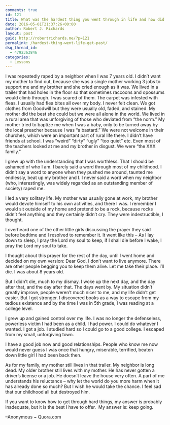 ```yaml
---
comments: true
id: 121
title: What was the hardest thing you went through in life and how did you get past that?
date: 2016-05-01T21:37:26+00:00
author: Robert J. Richards
layout: post
guid: http://robertrichards.me/?p=121
permalink: /hardest-thing-went-life-get-past/
dsq_thread_id:
  - 4792363846
categories:
  - Lessons
---
```

<p class="qtext_para">
  I was repeatedly raped by a neighbor when I was 7 years old. I didn&#8217;t want my mother to find out, because she was a single mother working 3 jobs to support me and my brother and she cried enough as it was. We lived in a trailer that had holes in the floor so that sometimes raccoons and opossums would climb through. I was scared of them. The carpet was infested with fleas. I usually had flea bites all over my body. I never felt clean. We got clothes from Goodwill but they were usually old, faded, and stained. My mother did the best she could but we were all alone in the world. We lived in a rural area that was unforgiving of those who deviated from &#8220;the norm.&#8221; My mother tried to baptize me when I was a baby, only to be turned away by the local preacher because I was &#8220;a bastard.&#8221; We were not welcome in their churches, which were an important part of rural life there. I didn&#8217;t have friends at school. I was &#8220;weird&#8221; &#8220;dirty&#8221; &#8220;ugly&#8221; &#8220;too quiet&#8221; etc. Even most of the teachers looked at me and my brother in disgust. We were &#8220;the XXX family.&#8221;
</p>

<p class="qtext_para">
  <!--more-->
</p>

<p class="qtext_para">
  I grew up with the understanding that I was worthless. That I should be ashamed of who I am. I barely said a word through most of my childhood. I didn&#8217;t say a word to anyone when they pushed me around, taunted me endlessly, beat up my brother and I. I never said a word when my neighbor (who, interestingly, was widely regarded as an outstanding member of society) raped me.
</p>

<p class="qtext_para">
  I led a very solitary life. My mother was usually gone at work, my brother would devote himself to his own activities, and there I was. I remember I would sit outside of my home and pretend to be a rock, because rocks didn&#8217;t feel anything and they certainly didn&#8217;t cry. They were indestructible, I thought.
</p>

<p class="qtext_para">
  I overheard one of the other little girls discussing the prayer they said before bedtime and I resolved to remember it. It went like this &#8211; As I lay down to sleep, I pray the Lord my soul to keep, if I shall die before I wake, I pray the Lord my soul to take.
</p>

<p class="qtext_para">
  I thought about this prayer for the rest of the day, until I went home and decided on my own version: Dear God, I don&#8217;t want to live anymore. There are other people begging you to keep them alive. Let me take their place. I&#8217;ll die. I was about 8 years old.
</p>

<p class="qtext_para">
  But I didn&#8217;t die, much to my dismay. I woke up the next day, and the day after that, and the day after that. The days went by. My situation didn&#8217;t greatly improve, people weren&#8217;t much nicer to me, and my life didn&#8217;t get easier. But I got stronger. I discovered books as a way to escape from my tedious existence and by the time I was in 5th grade, I was reading at a college level.
</p>

<p class="qtext_para">
  I grew up and gained control over my life. I was no longer the defenseless, powerless victim I had been as a child. I had power. I could do whatever I wanted. I got a job. I studied hard so I could go to a good college. I escaped from my small, unforgiving town.
</p>

<p class="qtext_para">
  I have a good job now and good relationships. People who know me now would never guess I was once that hungry, miserable, terrified, beaten down little girl I had been back then.
</p>

<p class="qtext_para">
  As for my family, my mother still lives in that trailer. My neighbor is long dead. My older brother still lives with my mother. He has never gotten a driver&#8217;s license or a job. He doesn&#8217;t leave the house very often. A part of me understands his reluctance &#8211; why let the world do you more harm when it has already done so much? But I wish he would take the chance. I feel sad that our childhood all but destroyed him.
</p>

<p class="qtext_para">
  If you want to know how to get through hard things, my answer is probably inadequate, but it is the best I have to offer.  My answer is: keep going.
</p>

&#8211;Anonymous ~ Quora.com